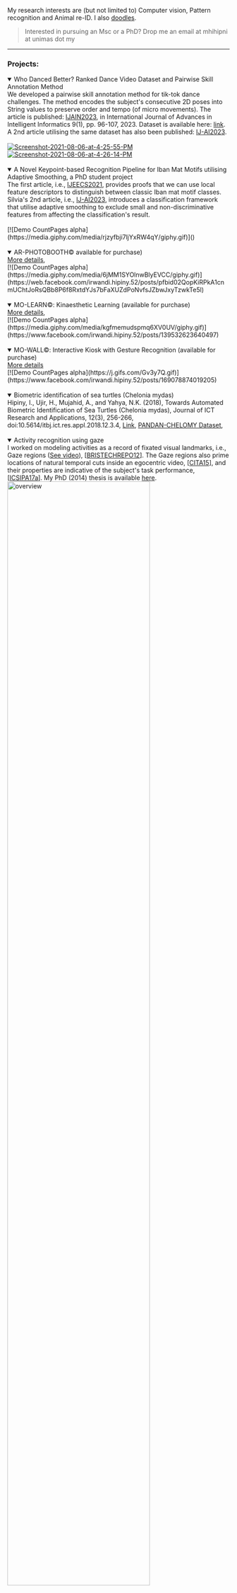 My research interests are (but not limited to) Computer vision, Pattern recognition and Animal re-ID. I also <a href="https://github.com/irwandihipiny/mine/wiki/doodles">doodles</a>.

> Interested in pursuing an Msc or a PhD? Drop me an email at mhihipni at unimas dot my

***

### Projects:
<details open> 
<summary>Who Danced Better? Ranked Dance Video Dataset and Pairwise Skill Annotation Method</summary>
We developed a pairwise skill annotation method for tik-tok dance challenges. The method encodes the subject's consecutive 2D poses into String values to preserve order and tempo (of micro movements). The article is published: <a href="https://ijain.org/index.php/IJAIN/article/view/919">IJAIN2023</a>, in International Journal of Advances in Intelligent Informatics 9(1), pp. 96-107, 2023. Dataset is available here: <a href="https://www.kaggle.com/irwandihipiny/cdrg-unimas-tiktok">link</a>. A 2nd article utilising the same dataset has also been published: <a href="https://ijai.iaescore.com/index.php/IJAI/article/view/21901">IJ-AI2023</a>. <br><br>
<a href="https://ibb.co/WWLtwq4"><img src="https://i.ibb.co/SXzr8W4/Screenshot-2021-08-06-at-4-25-55-PM.png" alt="Screenshot-2021-08-06-at-4-25-55-PM" border="0"></a>
<a href="https://ibb.co/k8YDM8z"><img src="https://i.ibb.co/bBpv7BY/Screenshot-2021-08-06-at-4-26-14-PM.png" alt="Screenshot-2021-08-06-at-4-26-14-PM" border="0"></a>
</details>
<br>

<details open> 
<summary>A Novel Keypoint-based Recognition Pipeline for Iban Mat Motifs utilising Adaptive Smoothing, a PhD student project</summary>
The first article, i.e., <a href="http://ijeecs.iaescore.com/index.php/IJEECS/article/view/25755">IJEECS2021</a>, provides proofs that we can use local feature descriptors to distinguish between classic Iban mat motif classes. Silvia's 2nd article, i.e., <a href="https://ijai.iaescore.com/index.php/IJAI/article/view/22078">IJ-AI2023</a>, introduces a classification framework that utilise adaptive smoothing to exclude small and non-discriminative features from affecting the classification's result.
</details>
<br>
[![Demo CountPages alpha](https://media.giphy.com/media/rjzyfbji7ljYxRW4qY/giphy.gif)]()
<br><br>

<details open> 
<summary>AR-PHOTOBOOTH© available for purchase)</summary>
<a href="https://web.facebook.com/irwandi.hipiny.52/posts/pfbid02QopKiRPkA1cnmUChtJoRsQBb8P6f8RxtdYJs7bFaXUZdPoNvfsJZbwJxyTzwkTe5l">More details</a>,
</details>
[![Demo CountPages alpha](https://media.giphy.com/media/6jMM1SYOlnwBlyEVCC/giphy.gif)](https://web.facebook.com/irwandi.hipiny.52/posts/pfbid02QopKiRPkA1cnmUChtJoRsQBb8P6f8RxtdYJs7bFaXUZdPoNvfsJZbwJxyTzwkTe5l)
<br><br>

<details open> 
<summary>MO-LEARN©: Kinaesthetic Learning (available for purchase)</summary>
<a href="https://www.facebook.com/irwandi.hipiny.52/posts/139532623640497">More details</a>,
</details>
[![Demo CountPages alpha](https://media.giphy.com/media/kgfmemudspmq6XV0UV/giphy.gif)](https://www.facebook.com/irwandi.hipiny.52/posts/139532623640497)
<br><br>

<details open> 
<summary>MO-WALL©: Interactive Kiosk with Gesture Recognition (available for purchase)</summary>
<a href="https://www.facebook.com/irwandi.hipiny.52/posts/169078874019205">More details</a>
</details>
[![Demo CountPages alpha](https://j.gifs.com/Gv3y7Q.gif)](https://www.facebook.com/irwandi.hipiny.52/posts/169078874019205)
<br><br>

<details open> 
<summary>Biometric identification of sea turtles (Chelonia mydas)</summary>
Hipiny, I., Ujir, H., Mujahid, A., and Yahya, N.K. (2018), Towards Automated Biometric
Identification of Sea Turtles (Chelonia mydas), Journal of ICT Research and Applications, 12(3), 256-266, doi:10.5614/itbj.ict.res.appl.2018.12.3.4, <a href="http://journals.itb.ac.id/index.php/jictra/issue/view/783">Link</a>,
<a href="https://www.researchgate.net/publication/349138199_PANDANCHELOMYzip">PANDAN-CHELOMY Dataset</a>,
</details>
<br>

<details open> 
<summary>Activity recognition using gaze</summary>
I worked on modeling activities as a record of fixated visual landmarks, i.e., Gaze regions (<a href="https://youtu.be/T9IAq90HNU0">See video</a>), [<a href="https://pdfs.semanticscholar.org/d19d/5c1bf21573c937165ffed0d73e57cbc03dc1.pdf">BRISTECHREPO12</a>]. The Gaze regions also prime locations of natural temporal cuts inside an egocentric video, [<a href="https://ieeexplore.ieee.org/document/8120635/">CITA15</a>], and their properties are indicative of the subject's task performance, [<a href="https://ieeexplore.ieee.org/document/7349836/">ICSIPA17a</a>]. My PhD (2014) thesis is available <a href="http://ethos.bl.uk/OrderDetails.do?uin=uk.bl.ethos.682564">here</a>.<br>
<a href="https://ibb.co/Byg06gW"><img src="https://i.ibb.co/YctHdtn/overview.png" height="80%" width="80%" alt="overview" border="0"></a>
<a href="https://ibb.co/4YNJGyy"><img src="https://i.ibb.co/txC3tff/gaze2.png" height="85%" width="85%" alt="gaze2" border="0"></a>
</details>
<br>

***

### Current Postgraduates

| Name, Lvl           | Thesis title                                                                     | Remarks                                  |
|:--------------------|:---------------------------------------------------------------------------------|:-----------------------------------------|
| Joseph S., PhD      | Iban's Plaited Mat Motifs Recognition using Invariant Image Features             | Sept 2017 - Now, [<a href="http://ijeecs.iaescore.com/index.php/IJEECS/article/view/25755">IJEECS2021</a>], [<a href="https://ijai.iaescore.com/index.php/IJAI/article/view/22078">IJ-AI2023</a>] |
| Zakry K.A., MSc | Design of A Deep Learning Model with Attention Mechanism for Biometric re-ID of Green Sea Turtles in Long-term Tracking Scenario | Oct 2021 - Now |
| Soria S., MSc | Automatic segmentation of Region-of-Interest (ROI) in nesting Green sea turtle videos | Feb 2022 - Now |
| Leghari I., PhD | Artificial Intelligence Approaches for Identification and Evaluation of Intellectual Disabled Down Syndrome People of Pakistan: A Model Based Study | Oct 2022 - Now, Co-sup w/ AP Dr Hamimah |

***

### Graduated

| Name, Lvl           | Thesis title                                                                        | Remarks                                 |
|:--------------------|:------------------------------------------------------------------------------------|:----------------------------------------|
| Peter M., MSc       | Facial Expression Synthesis using Kernel Approach | Co-sup w/ Dr Jacey-Lynn Minoi |
| Joseph S., MAIT     | Unsupervised Classification of Intrusive Igneous Rock Thin Section Images using Edge Detection and Colour Analysis | [<a href="https://ieeexplore.ieee.org/document/8120669/">ICSIPA17b</a>], Now at Dept. of Minerals and Geoscience, Malaysia. |
| Sulaiman M.K., MITM IT Project | Empirical Insights on Gender-Based Computer Font Preference of Dyslexic Juvenile Learners | [<a href="https://ieeexplore.ieee.org/document/9914597">AiIC2022</a>]
| Ubam E., MITM IT Project       | UI/UX Analysis & Design for Mobile Banking Application aimed for Malaysian Senior Citizens | [<a href="https://ieeexplore.ieee.org/document/9611136">ICEEI2021</a>]
| Chen S.H., MITM IT Project | Automated Identification of High Risk Agencies for Audit Purposes: A Requirement Analysis Study |   |
| Affandy N., MITM IT Project | Investigating the Adoption of Digital Payment through TAM: Analysis and Insights from Users in Sarawak, Malaysia |   |
| Anuar M.A.| Usability Evaluation of Cisco Webex as An Online Classroom Tool in Higher Education Settings | |
| James Cook E.| Usability Testing of e-wallet Apps Amongst Senior Citizens in Sarawak ||

***

### Datasets
PANDAN-CHELOMY, a dataset containing 140 aerial (70 raw + 70 rotated upright) images of sea turtles (Chelonia mydas), captured at Pandan Beach, Lundu.[<a href="https://www.researchgate.net/publication/349138199_PANDANCHELOMYzip">link</a>]

UNIMAS-CDRG-TIKTOK, a dataset containing 240 ranked videos (20 x 12 label categories). <a href="https://www.kaggle.com/irwandihipiny/cdrg-unimas-tiktok">link</a>

***

### Miscellaneous
1. [Freeglut - I use this instead of GLUT in my TMT2033 Computer Graphics' class](http://freeglut.sourceforge.net/)
2. [MinGW](http://mingw-w64.org/doku.php)
3. [NeHe - The best resource site for OpenGL](http://nehe.gamedev.net/)
4. [Colah's excellent LSTM tutorial](http://colah.github.io/posts/2015-08-Understanding-LSTMs/)
5. [An excellent Youtube video on JPEG compression, DCT](https://www.youtube.com/watch?v=Q2aEzeMDHMA)
***
